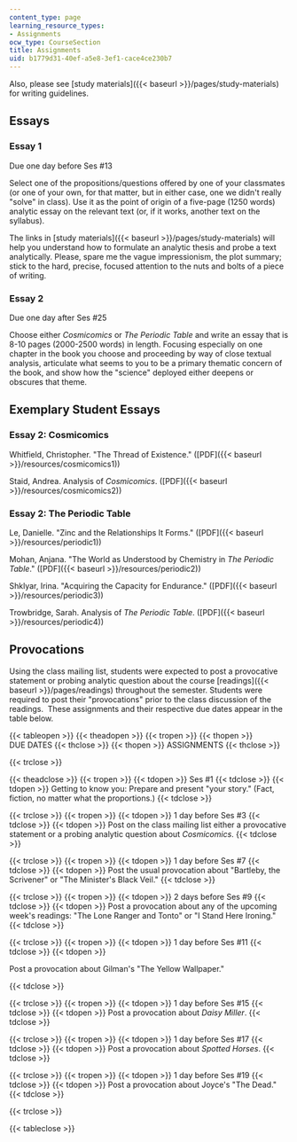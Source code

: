 ```yaml
---
content_type: page
learning_resource_types:
- Assignments
ocw_type: CourseSection
title: Assignments
uid: b1779d31-40ef-a5e8-3ef1-cace4ce230b7
---
```


Also, please see [study materials]({{< baseurl >}}/pages/study-materials) for writing guidelines.

Essays
------

### Essay 1

Due one day before Ses #13

Select one of the propositions/questions offered by one of your classmates (or one of your own, for that matter, but in either case, one we didn't really "solve" in class). Use it as the point of origin of a five-page (1250 words) analytic essay on the relevant text (or, if it works, another text on the syllabus).

The links in [study materials]({{< baseurl >}}/pages/study-materials) will help you understand how to formulate an analytic thesis and probe a text analytically. Please, spare me the vague impressionism, the plot summary; stick to the hard, precise, focused attention to the nuts and bolts of a piece of writing.

### Essay 2

Due one day after Ses #25

Choose either _Cosmicomics_ or _The Periodic Table_ and write an essay that is 8-10 pages (2000-2500 words) in length. Focusing especially on one chapter in the book you choose and proceeding by way of close textual analysis, articulate what seems to you to be a primary thematic concern of the book, and show how the "science" deployed either deepens or obscures that theme.

Exemplary Student Essays
------------------------

### Essay 2: Cosmicomics

Whitfield, Christopher. "The Thread of Existence." ([PDF]({{< baseurl >}}/resources/cosmicomics1))

Staid, Andrea. Analysis of _Cosmicomics_. ([PDF]({{< baseurl >}}/resources/cosmicomics2))

### Essay 2: The Periodic Table

Le, Danielle. "Zinc and the Relationships It Forms." ([PDF]({{< baseurl >}}/resources/periodic1))

Mohan, Anjana. "The World as Understood by Chemistry in _The Periodic Table_." ([PDF]({{< baseurl >}}/resources/periodic2))

Shklyar, Irina. "Acquiring the Capacity for Endurance." ([PDF]({{< baseurl >}}/resources/periodic3))

Trowbridge, Sarah. Analysis of _The Periodic Table_. ([PDF]({{< baseurl >}}/resources/periodic4))

Provocations
------------

Using the class mailing list, students were expected to post a provocative statement or probing analytic question about the course [readings]({{< baseurl >}}/pages/readings) throughout the semester. Students were required to post their "provocations" prior to the class discussion of the readings.  These assignments and their respective due dates appear in the table below.

{{< tableopen >}}
{{< theadopen >}}
{{< tropen >}}
{{< thopen >}}
DUE DATES
{{< thclose >}}
{{< thopen >}}
ASSIGNMENTS
{{< thclose >}}

{{< trclose >}}

{{< theadclose >}}
{{< tropen >}}
{{< tdopen >}}
Ses #1
{{< tdclose >}}
{{< tdopen >}}
Getting to know you: Prepare and present "your story." (Fact, fiction, no matter what the proportions.)
{{< tdclose >}}

{{< trclose >}}
{{< tropen >}}
{{< tdopen >}}
1 day before Ses #3
{{< tdclose >}}
{{< tdopen >}}
Post on the class mailing list either a provocative statement or a probing analytic question about _Cosmicomics_.
{{< tdclose >}}

{{< trclose >}}
{{< tropen >}}
{{< tdopen >}}
1 day before Ses #7
{{< tdclose >}}
{{< tdopen >}}
Post the usual provocation about "Bartleby, the Scrivener" or "The Minister's Black Veil."
{{< tdclose >}}

{{< trclose >}}
{{< tropen >}}
{{< tdopen >}}
2 days before Ses #9
{{< tdclose >}}
{{< tdopen >}}
Post a provocation about any of the upcoming week's readings: "The Lone Ranger and Tonto" or "I Stand Here Ironing."
{{< tdclose >}}

{{< trclose >}}
{{< tropen >}}
{{< tdopen >}}
1 day before Ses #11
{{< tdclose >}}
{{< tdopen >}}


Post a provocation about Gilman's "The Yellow Wallpaper."


{{< tdclose >}}

{{< trclose >}}
{{< tropen >}}
{{< tdopen >}}
1 day before Ses #15
{{< tdclose >}}
{{< tdopen >}}
Post a provocation about _Daisy Miller_.
{{< tdclose >}}

{{< trclose >}}
{{< tropen >}}
{{< tdopen >}}
1 day before Ses #17
{{< tdclose >}}
{{< tdopen >}}
Post a provocation about _Spotted Horses_.
{{< tdclose >}}

{{< trclose >}}
{{< tropen >}}
{{< tdopen >}}
1 day before Ses #19
{{< tdclose >}}
{{< tdopen >}}
Post a provocation about Joyce's "The Dead."
{{< tdclose >}}

{{< trclose >}}

{{< tableclose >}}